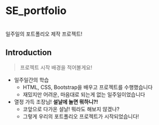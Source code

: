 # SE_portfolio
<br>
일주일의 포트폴리오 제작 프로젝트!

## Introduction
> 프로젝트 시작 배경을 적어볼게요!
- 일주일간의 학습
  - HTML, CSS, Bootstrap을 배우고 프로젝트를 수행했습니다
  - 재밌지만 어려운, 마음대로 되는게 없는 일주일이었습니다
- 열정 가득 조장님!
  __설날에 놀면 뭐하니?!__
  - 코앞으로 다가온 설날! 뭐라도 해보지 않겠나?
  - 그렇게 우리의 포트폴리오 프로젝트가 시작되었습니다!
